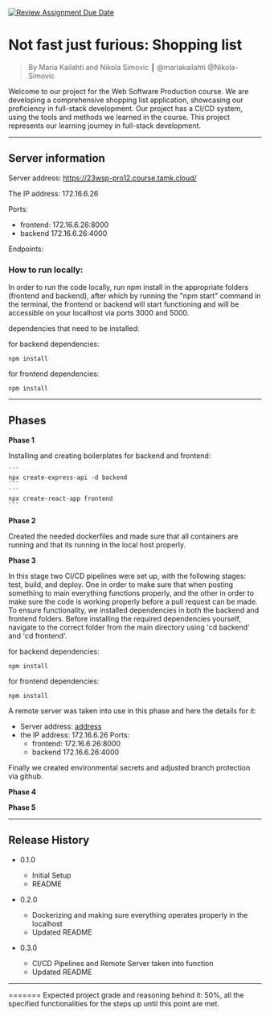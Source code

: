 [![Review Assignment Due Date](https://classroom.github.com/assets/deadline-readme-button-24ddc0f5d75046c5622901739e7c5dd533143b0c8e959d652212380cedb1ea36.svg)](https://classroom.github.com/a/iuze45af)
# Not fast just furious: Shopping list
> By Maria Kailahti and Nikola Simovic ┃ @mariakailahti @Nikola-Simovic

Welcome to our project for the Web Software Production course. We are developing a comprehensive shopping list application, showcasing our proficiency in full-stack development. Our project has a CI/CD system, using the tools and methods we learned in the course. This project represents our learning journey in full-stack development.

------------------------

## Server information

Server address: https://23wsp-pro12.course.tamk.cloud/

The IP address: 172.16.6.26
    
    
Ports:
* frontend: 172.16.6.26:8000 
* backend 172.16.6.26:4000


Endpoints:

### How to run locally: 


In order to run the code locally, run npm install in the appropriate folders (frontend and backend), after which by running the "npm start" command in the terminal, the frontend or backend will start functioning and will be accessible on your localhost via ports 3000 and 5000.

dependencies that need to be installed:


for backend dependencies:
```
npm install
```

for frontend dependencies:
```
npm install
```

------------------------

## Phases

**Phase 1**

Installing and creating boilerplates for backend and frontend:

    ```
    npx create-express-api -d backend
    ```
    ```
    npx create-react-app frontend
    ```

**Phase 2**

Created the needed dockerfiles and made sure that all containers are running and that its running in the local host properly.

**Phase 3**

In this stage two CI/CD pipelines were set up, with the following stages: test, build, and deploy. One in order to make sure that when posting something to main everything functions properly, and the other in order to make sure the code is working properly before a pull request can be made. To ensure functionality, we installed dependencies in both the backend and frontend folders. Before installing the required dependencies yourself, navigate to the correct folder from the main directory using 'cd backend' and 'cd frontend'.

for backend dependencies:
```
npm install
```

for frontend dependencies:
```
npm install
```

A remote server was taken into use in this phase and here the details for it:

* Server address: [address](https://23wsp-pro12.course.tamk.cloud/)
* the IP address: 172.16.6.26
    Ports:
    * frontend: 172.16.6.26:8000 
    * backend 172.16.6.26:4000

Finally we created environmental secrets and adjusted branch protection via github.

**Phase 4**

**Phase 5**


------------------------

## Release History

* 0.1.0
    * Initial Setup
    * README

* 0.2.0
    * Dockerizing and making sure everything operates properly in the localhost
    * Updated README

* 0.3.0
    * CI/CD Pipelines and Remote Server taken into function
    * Updated README


------------------------

=======
Expected project grade and reasoning behind it:
50%, all the specified functionalities for the steps up until this point are met.
